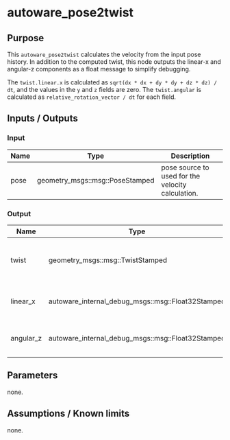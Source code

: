 # autoware_pose2twist

## Purpose

This `autoware_pose2twist` calculates the velocity from the input pose history. In addition to the computed twist, this node outputs the linear-x and angular-z components as a float message to simplify debugging.

The `twist.linear.x` is calculated as `sqrt(dx * dx + dy * dy + dz * dz) / dt`, and the values in the `y` and `z` fields are zero.
The `twist.angular` is calculated as `relative_rotation_vector / dt` for each field.

## Inputs / Outputs

### Input

| Name | Type                            | Description                                       |
| ---- | ------------------------------- | ------------------------------------------------- |
| pose | geometry_msgs::msg::PoseStamped | pose source to used for the velocity calculation. |

### Output

| Name      | Type                                              | Description                                   |
| --------- | ------------------------------------------------- | --------------------------------------------- |
| twist     | geometry_msgs::msg::TwistStamped                  | twist calculated from the input pose history. |
| linear_x  | autoware_internal_debug_msgs::msg::Float32Stamped | linear-x field of the output twist.           |
| angular_z | autoware_internal_debug_msgs::msg::Float32Stamped | angular-z field of the output twist.          |

## Parameters

none.

## Assumptions / Known limits

none.
